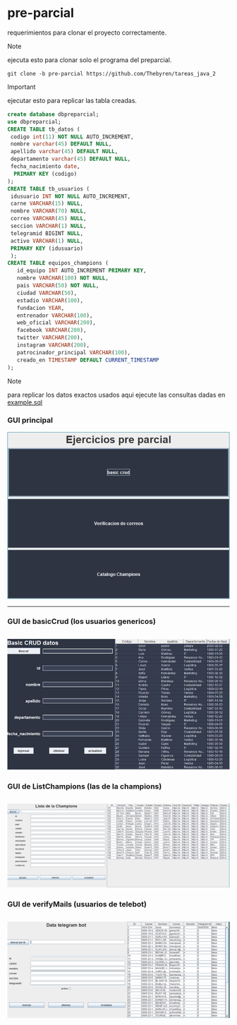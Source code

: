 # pre-parcial

requerimientos para clonar el proyecto correctamente.

> [!NOTE]
> ejecuta esto para clonar solo el programa del preparcial.
> ```shell
> git clone -b pre-parcial https://github.com/Thebyren/tareas_java_2
>```

> [!IMPORTANT]
> ejecutar esto para replicar las tabla creadas.
> ```sql
> create database dbpreparcial;
>use dbpreparcial;
>CREATE TABLE tb_datos (
>  codigo int(11) NOT NULL AUTO_INCREMENT,
>  nombre varchar(45) DEFAULT NULL,
>  apellido varchar(45) DEFAULT NULL,
>  departamento varchar(45) DEFAULT NULL,
>  fecha_nacimiento date,
>   PRIMARY KEY (codigo)
>);
>CREATE TABLE tb_usuarios (
>  idusuario INT NOT NULL AUTO_INCREMENT,
>  carne VARCHAR(15) NULL,
>  nombre VARCHAR(70) NULL,
>  correo VARCHAR(45) NULL,
>  seccion VARCHAR(1) NULL,
>  telegramid BIGINT NULL,
>  activo VARCHAR(1) NULL,
>  PRIMARY KEY (idusuario)
>  );
>CREATE TABLE equipos_champions (
>    id_equipo INT AUTO_INCREMENT PRIMARY KEY,
>    nombre VARCHAR(100) NOT NULL,
>    pais VARCHAR(50) NOT NULL,
>    ciudad VARCHAR(50),
>    estadio VARCHAR(100),
>    fundacion YEAR,
>    entrenador VARCHAR(100),
>    web_oficial VARCHAR(200),
>    facebook VARCHAR(200),
>    twitter VARCHAR(200),
>    instagram VARCHAR(200),
>    patrocinador_principal VARCHAR(100),
>    creado_en TIMESTAMP DEFAULT CURRENT_TIMESTAMP
> );
> ```

>[!NOTE]
> para replicar los datos exactos usados aqui ejecute las consultas dadas en [example.sql](./example.sql)

### GUI principal

![](./assets/MainGUI.PNG)

---

### GUI de basicCrud (los usuarios genericos)
![](./assets/BasicCRUD.PNG)
---
### GUI de ListChampions (las de la champions)
![](./assets/ChampionsList.PNG)
---
### GUI de verifyMails (usuarios de telebot)
![](./assets/TelegramBotData.PNG)
---